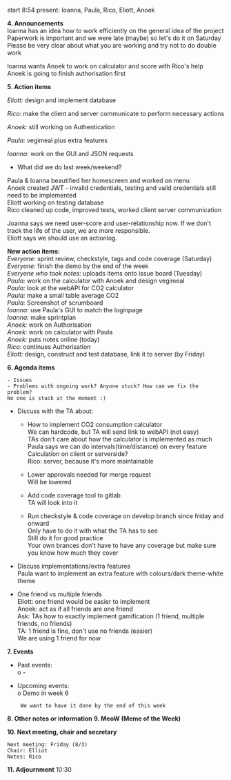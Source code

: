 start 8:54
present: Ioanna, Paula, Rico, Eliott, Anoek

**4. Announcements**  
Ioanna has an idea how to work efficiently on the general idea of the project  
Paperwork is important and we were late (maybe) so let's do it on Saturday  
Please be very clear about what you are working and try not to do double work  

Ioanna wants Anoek to work on calculator and score with Rico's help  
Anoek is going to finish authorisation first  

**5. Action items** 

*Eliott:* design and implement database  

*Rico:* make the client and server communicate to perform necessary actions  

*Anoek:* still working on Authentication  

*Paula:* vegimeal plus extra features  

*Ioanna:* work on the GUI and JSON requests  

   - What did we do last week/weekend?  

  Paula & Ioanna beautified her homescreen and worked on menu  
  Anoek created JWT - invalid credentials, testing and vaild credentials still need to be implemented  
  Eliott working on testing database  
  Rico cleaned up code, improved tests, worked client server communication  

 
Joanna says we need user-score and user-relationship now. If we don't track the life of the user, we are more responsible.  
Eliott says we should use an actionlog.  

**New action items:**  
*Everyone:* sprint review, checkstyle, tags and code coverage (Saturday)  
*Everyone:* finish the demo by the end of the week  
*Everyone who took notes:* uploads items onto issue board (Tuesday)  
*Paula:* work on the calculator with Anoek and design vegimeal  
*Paula:* look at the webAPI for CO2 calculator  
*Paula:* make a small table average CO2  
*Paula:* Screenshot of scrumboard  
*Ioanna:* use Paula's GUI to match the loginpage  
*Ioanna:* make sprintplan  
*Anoek:* work on Authorisation  
*Anoek:* work on calculator with Paula  
*Anoek:* puts notes online (today)  
*Rico:* continues Authorisation  
*Eliott:* design, construct and test database, link it to server (by Friday)  

**6. Agenda items** 

    - Issues  
    - Problems with ongoing work? Anyone stuck? How can we fix the problem?  
	No one is stuck at the moment :)  
   - Discuss with the TA about:  
		- How to implement CO2 consumption calculator  
			We can hardcode, but TA will send link to webAPI (not easy)  
			TAs don't care about how the calculator is implemented as much  
			Paula says we can do intervals(time/distance) on every feature  
			Calculation on client or serverside?  
			Rico: server, because it's more maintainable  

   		- Lower approvals needed for merge request  
			Will be lowered  
  
   		- Add code coverage tool to gitlab  
			TA will look into it  

		- Run checkstyle & code coverage on develop branch since friday and onward  
			Only have to do it with what the TA has to see  
			Still do it for good practice   
			Your own brances don't have to have any coverage but make sure you know how much they cover  

   - Discuss implementations/extra features   
	Paula want to implement an extra feature with colours/dark theme-white theme  

   - One friend vs multiple friends  
	Eliott: one friend would be easier to implement  
	Anoek: act as if all friends are one friend  
	Ask: TAs how to exactly implement gamification (1 friend, multiple friends, no friends)  
		TA: 1 friend is fine, don't use no friends (easier)  
		We are using 1 friend for now  
 
**7. Events**
 - Past events:  
    o -  
 - Upcoming events:  
	o Demo in week 6  

		We want to have it done by the end of this week


**8. Other notes or information**
**9. MeoW (Meme of the Week)**


**10. Next meeting, chair and secretary**

	Next meeting: Friday (8/3)  
	Chair: Elliot  
	Notes: Rico  

**11. Adjournment**
	10:30
